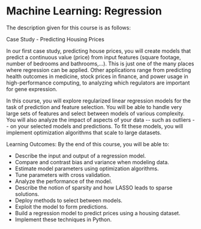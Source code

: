 # Machine Learning: Regression

The description given for this course is as follows:

Case Study - Predicting Housing Prices

In our first case study, predicting house prices, you will create models that predict a continuous value (price) from input features (square footage, number of bedrooms and bathrooms,...).  This is just one of the many places where regression can be applied.  Other applications range from predicting health outcomes in medicine, stock prices in finance, and power usage in high-performance computing, to analyzing which regulators are important for gene expression.

In this course, you will explore regularized linear regression models for the task of prediction and feature selection.  You will be able to handle very large sets of features and select between models of various complexity.  You will also analyze the impact of aspects of your data -- such as outliers -- on your selected models and predictions.  To fit these models, you will implement optimization algorithms that scale to large datasets.

Learning Outcomes:  By the end of this course, you will be able to:
   * Describe the input and output of a regression model.
   * Compare and contrast bias and variance when modeling data.
   * Estimate model parameters using optimization algorithms.
   * Tune parameters with cross validation.
   * Analyze the performance of the model.
   * Describe the notion of sparsity and how LASSO leads to sparse solutions.
   * Deploy methods to select between models.
   * Exploit the model to form predictions.
   * Build a regression model to predict prices using a housing dataset.
   * Implement these techniques in Python.
